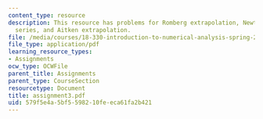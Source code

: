 ```yaml
---
content_type: resource
description: This resource has problems for Romberg extrapolation, Newton-Cotes, Taylor
  series, and Aitken extrapolation.
file: /media/courses/18-330-introduction-to-numerical-analysis-spring-2004/579f5e4a5bf5598210feeca61fa2b421_assignment3.pdf
file_type: application/pdf
learning_resource_types:
- Assignments
ocw_type: OCWFile
parent_title: Assignments
parent_type: CourseSection
resourcetype: Document
title: assignment3.pdf
uid: 579f5e4a-5bf5-5982-10fe-eca61fa2b421
---
```

